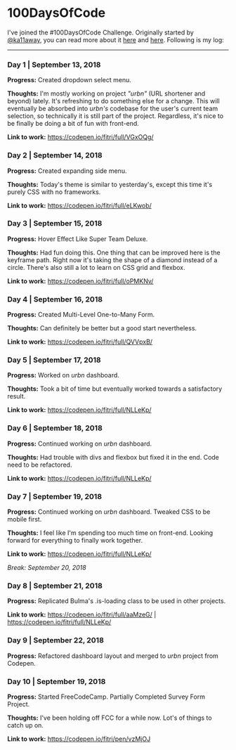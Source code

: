 # 100DaysOfCode

I've joined the #100DaysOfCode Challenge. Originally started by [@ka11away](https://twitter.com/ka11away), you can read more about it [here](https://github.com/Kallaway/100-days-of-code) and [here](https://www.100daysofcode.com/). Following is my log:

---

### Day 1 | September 13, 2018

**Progress:** Created dropdown select menu.

**Thoughts:** I'm mostly working on project *"urbn"* (URL shortener and beyond) lately. It's refreshing to do something else for a change. This will eventually be absorbed into *urbn's* codebase for the user's current team selection, so technically it is still part of the project. Regardless, it's nice to be finally be doing a bit of fun with front-end.

**Link to work:**
https://codepen.io/fitri/full/VGxOQg/

### Day 2 | September 14, 2018

**Progress:** Created expanding side menu.

**Thoughts:** Today's theme is similar to yesterday's, except this time it's purely CSS with no frameworks.

**Link to work:**
https://codepen.io/fitri/full/eLKwob/

### Day 3 | September 15, 2018

**Progress:** Hover Effect Like Super Team Deluxe.

**Thoughts:** Had fun doing this. One thing that can be improved here is the keyframe path. Right now it's taking the shape of a diamond instead of a circle. There's also still a lot to learn on CSS grid and flexbox.

**Link to work:**
https://codepen.io/fitri/full/oPMKNv/

### Day 4 | September 16, 2018

**Progress:** Created Multi-Level One-to-Many Form.

**Thoughts:** Can definitely be better but a good start nevertheless.

**Link to work:**
https://codepen.io/fitri/full/QVVpxB/

### Day 5 | September 17, 2018

**Progress:** Worked on *urbn* dashboard.

**Thoughts:** Took a bit of time but eventually worked towards a satisfactory result.

**Link to work:**
https://codepen.io/fitri/full/NLLeKp/

### Day 6 | September 18, 2018

**Progress:** Continued working on *urbn* dashboard.

**Thoughts:** Had trouble with divs and flexbox but fixed it in the end. Code need to be refactored.

**Link to work:**
https://codepen.io/fitri/full/NLLeKp/

### Day 7 | September 19, 2018

**Progress:** Continued working on *urbn* dashboard. Tweaked CSS to be mobile first.

**Thoughts:** I feel like I'm spending too much time on front-end. Looking forward for everything to finally work together.

**Link to work:**
https://codepen.io/fitri/full/NLLeKp/

*Break: September 20, 2018*

### Day 8 | September 21, 2018

**Progress:** Replicated Bulma's .is-loading class to be used in other projects.

**Link to work:**
https://codepen.io/fitri/full/aaMzeG/ | 
https://codepen.io/fitri/full/NLLeKp/

### Day 9 | September 22, 2018

**Progress:** Refactored dashboard layout and merged to *urbn* project from Codepen.

### Day 10 | September 19, 2018

**Progress:** Started FreeCodeCamp. Partially Completed Survey Form Project.

**Thoughts:** I've been holding off FCC for a while now. Lot's of things to catch up on.

**Link to work:**
https://codepen.io/fitri/pen/vzMjOJ
